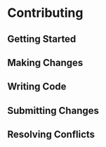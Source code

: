 # Contributing

## Getting Started

## Making Changes

## Writing Code

## Submitting Changes

## Resolving Conflicts
